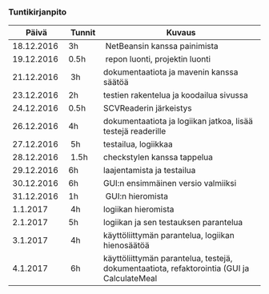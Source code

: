 ### Tuntikirjanpito
Päivä | Tunnit | Kuvaus
----- | ------ | ------
18.12.2016 | 3h | NetBeansin kanssa painimista
19.12.2016 | 0.5h | repon luonti, projektin luonti
21.12.2016 | 3h | dokumentaatiota ja mavenin kanssa säätöä
23.12.2016 | 2h | testien rakentelua ja koodailua sivussa
24.12.2016 | 0.5h | SCVReaderin järkeistys
26.12.2016 | 4h | dokumentaatiota ja logiikan jatkoa, lisää testejä readerille
27.12.2016 | 5h | testailua, logiikkaa
28.12.2016 | 1.5h | checkstylen kanssa tappelua
29.12.2016 | 6h | laajentamista ja testailua
30.12.2016 | 6h | GUI:n ensimmäinen versio valmiiksi
31.12.2016 | 1h | GUI:n hieromista
1.1.2017 | 4h | logiikan hieromista
2.1.2017 | 5h | logiikan ja sen testauksen parantelua
3.1.2017 | 4h | käyttöliittymän parantelua, logiikan hienosäätöä
4.1.2017 | 6h | käyttöliittymän parantelua, testejä, dokumentaatiota, refaktorointia (GUI ja CalculateMeal


